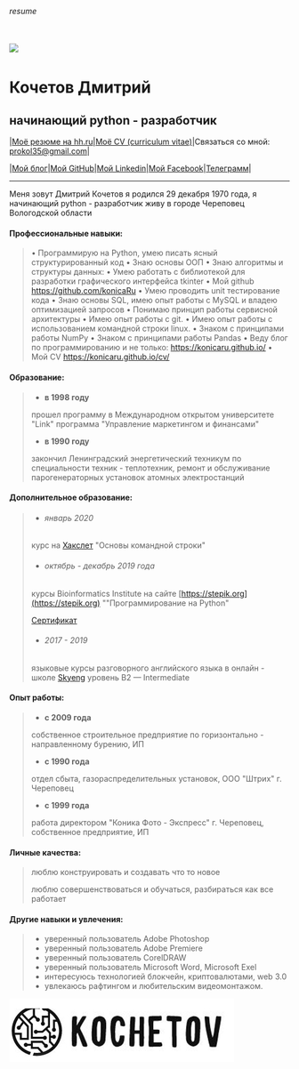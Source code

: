 *resume*

#  ![](https://lh3.googleusercontent.com/gZO4qjWQLGkA8Z3VUyXVbEmdR5TBZUlB_tnrHqj2j4tGyFQY4QstUHRUW6n7oMdbOv3bU6p8Mj2rZvNMMAbxeiYAejREKTB1TPmlHtmuDZR9CEyIalxCpTw_IHTRzj5dMr1_wAH3muj7u_GPEFJdu8vbXPbpsId55QD3NyTx1-amAMrOF9YFN0MUg2d7MJMrU9AuCKPSF1tJHvr-BUjjRRSX3y_UZu1Mm4esG0rXq7sB_D4G6RlYh0G8TiuKGBwNVVWftwhDAHp4K4uee4jbrsfWe5Bg9vimhSgo4l6iCOIW1Zl_n8Q5sPz2pqu7mS8_9PY4YBcRhkJ9AreaXdJ47Y0hgQzryhvBTjq_Ezaw_oXhfa6_qDUc7BfGl9wfbuDCArJ5KsmGyplrEdPDzOpWSTSXsVDHeWXRJn-owElhWB3eMxEFQf3FeeFgki7BGRsiJfDHF8YSsI0yt057edXzJ8Gb_CVgsQ59V--S_UKRTR3aeflZIeni3Fj22u4zJ2O-aeINa9A3toHG2ALQnUkOpBXazT1NI_zZTPNkl4l_7sDtoCPgM0q6xbYJG9Zn2A9gPZ3WJZkPRYDEvSCadmP26E1HbCywQZr-RTrWYrAST7vDLdJ74Ujfk106CXDWu9FXLNEMpxaqVqmn7maX6j_Dv_zzc12cmv81zH4oZhTj9td5TMvSzN8OUWU0fO9z=w200-h204-no)

# Кочетов Дмитрий 

##  начинающий python - разработчик                         

|[Mоё резюме на hh.ru](https://hh.ru/resume/6766117bff07ea9c0d0039ed1f626779763145#key-skills)|[Моё CV (сurriculum vitae)](https://konicaru.github.io/cv/)|Связаться со мной: [prokol35@gmail.com](prokol35@gmail.com)|

|[Мой блог](https://konicaru.github.io/)|[Мой GitHub](https://github.com/konicaRu)|[Мой Linkedin](https://www.linkedin.com/in/dimkochetov/)|[Мой Facebook](https://www.facebook.com/konica1970)|[Телеграмм](https://t.me/konica1970)|

------

Меня зовут Дмитрий Кочетов я родился 29 декабря 1970 года, я начинающий python - разработчик живу в городе Череповец Вологодской области

#### Профессиональные навыки:

> • Программирую на Python, умею писать ясный структурированный код
> • Знаю основы ООП
> • Знаю алгоритмы и структуры данных:
> • Умею работать с библиотекой для разработки графического интерфейса tkinter
> • Мой github https://github.com/konicaRu
> • Умею проводить unit тестирование кода
> • Знаю основы SQL, имею опыт работы с MySQL и владею оптимизацией запросов
> • Понимаю принцип работы сервисной архитектуры
> • Имею опыт работы с git.
> • Имею опыт работы с использованием командной строки linux.
> • Знаком с принципами работы NumPy
> • Знаком с принципами работы Pandas
> • Веду блог по программированию и не только: https://konicaru.github.io/
> • Мой CV https://konicaru.github.io/cv/

#### Образование:

> - **в 1998 году**
>
> прошел программу в Международном открытом университете "Link" программа "Управление маркетингом и финансами"
>
> - **в 1990 году** 
>
> закончил Ленинградский энергетический техникум по специальности техник - теплотехник, ремонт и обслуживание парогенераторных установок атомных электростанций
>

#### Дополнительное образование:

> - ######  январь 2020
>
> курс на [Хакслет](https://ru.hexlet.io) "Основы командной строки"
>
> - ###### октябрь - декабрь 2019 года
>
> курсы Bioinformatics Institute на сайте [https://stepik.org](https://stepik.org)  ""Программирование на Python"
>
> [Сертификат](https://stepik.org/cert/204366?auth=registration)
>
> - ###### 2017 - 2019
>
>  языковые курсы разговорного английского языка в онлайн - школе [Skyeng](https://skyeng.ru/)                                 уровень B2 — Intermediate 

#### Опыт работы:

> - **с 2009 года**
>
> собственное строительное предприятие по горизонтально - направленному бурению, ИП
>
> - **с 1990 года**
>
> отдел сбыта, газораспределительных установок, ООО "Штрих" г. Череповец
>
> - **с 1999 года**
>
> работа директором "Коника Фото - Экспресс" г. Череповец, собственное предприятие, ИП

#### Личные качества:

> люблю конструировать и создавать что то новое
>
> люблю совершенствоваться и обучаться, разбираться как все работает

#### Другие навыки и увлечения:

> - уверенный пользователь Adobe Photoshop
> - уверенный пользователь Adobe Premiere
> - уверенный пользователь CorelDRAW
> - уверенный пользователь Microsoft Word, Microsoft Exel
> - интересуюсь технологией блокчейн, криптовалютами, web 3.0
> - увлекаюсь рафтингом и любительским видеомонтажом.



![](https://raw.githubusercontent.com/konicaRu/konicaru.github.io/master/pictures/Logo_Kochetov_cv.jpg)

